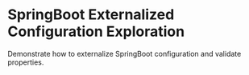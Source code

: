 # SpringBoot Externalized Configuration Exploration

Demonstrate how to externalize SpringBoot configuration and validate properties.
